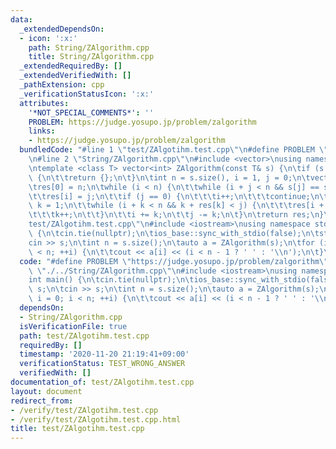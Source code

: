 ```yaml
---
data:
  _extendedDependsOn:
  - icon: ':x:'
    path: String/ZAlgorithm.cpp
    title: String/ZAlgorithm.cpp
  _extendedRequiredBy: []
  _extendedVerifiedWith: []
  _pathExtension: cpp
  _verificationStatusIcon: ':x:'
  attributes:
    '*NOT_SPECIAL_COMMENTS*': ''
    PROBLEM: https://judge.yosupo.jp/problem/zalgorithm
    links:
    - https://judge.yosupo.jp/problem/zalgorithm
  bundledCode: "#line 1 \"test/ZAlgotihm.test.cpp\"\n#define PROBLEM \"https://judge.yosupo.jp/problem/zalgorithm\"\
    \n#line 2 \"String/ZAlgorithm.cpp\"\n#include <vector>\nusing namespace std;\n\
    \ntemplate <class T> vector<int> ZAlgorithm(const T& s) {\n\tif (s.size() == 0)\
    \ {\n\t\treturn {};\n\t}\n\tint n = s.size(), i = 1, j = 0;\n\tvector<int> res(n);\n\
    \tres[0] = n;\n\twhile (i < n) {\n\t\twhile (i + j < n && s[j] == s[i + j]) j++;\n\
    \t\tres[i] = j;\n\t\tif (j == 0) {\n\t\t\ti++;\n\t\t\tcontinue;\n\t\t}\n\t\tint\
    \ k = 1;\n\t\twhile (i + k < n && k + res[k] < j) {\n\t\t\tres[i + k] = res[k];\n\
    \t\t\tk++;\n\t\t}\n\t\ti += k;\n\t\tj -= k;\n\t}\n\treturn res;\n}\n#line 3 \"\
    test/ZAlgotihm.test.cpp\"\n#include <iostream>\nusing namespace std;\n\nint main()\
    \ {\n\tcin.tie(nullptr);\n\tios_base::sync_with_stdio(false);\n\tstring s;\n\t\
    cin >> s;\n\tint n = s.size();\n\tauto a = ZAlgorithm(s);\n\tfor (int i = 0; i\
    \ < n; ++i) {\n\t\tcout << a[i] << (i < n - 1 ? ' ' : '\\n');\n\t}\n}\n"
  code: "#define PROBLEM \"https://judge.yosupo.jp/problem/zalgorithm\"\n#include\
    \ \"./../String/ZAlgorithm.cpp\"\n#include <iostream>\nusing namespace std;\n\n\
    int main() {\n\tcin.tie(nullptr);\n\tios_base::sync_with_stdio(false);\n\tstring\
    \ s;\n\tcin >> s;\n\tint n = s.size();\n\tauto a = ZAlgorithm(s);\n\tfor (int\
    \ i = 0; i < n; ++i) {\n\t\tcout << a[i] << (i < n - 1 ? ' ' : '\\n');\n\t}\n}"
  dependsOn:
  - String/ZAlgorithm.cpp
  isVerificationFile: true
  path: test/ZAlgotihm.test.cpp
  requiredBy: []
  timestamp: '2020-11-20 21:19:41+09:00'
  verificationStatus: TEST_WRONG_ANSWER
  verifiedWith: []
documentation_of: test/ZAlgotihm.test.cpp
layout: document
redirect_from:
- /verify/test/ZAlgotihm.test.cpp
- /verify/test/ZAlgotihm.test.cpp.html
title: test/ZAlgotihm.test.cpp
---
```

